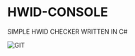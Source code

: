 # HWID-CONSOLE

SIMPLE HWID CHECKER WRITTEN IN C#

![GIT](https://user-images.githubusercontent.com/120003517/206839474-45f56f99-9662-42bb-aa8d-62eaa3a1dede.PNG)
